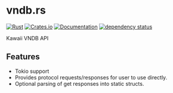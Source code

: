vndb.rs
==============

[![Rust](https://github.com/DoumanAsh/vndb.rs/actions/workflows/rust.yml/badge.svg)](https://github.com/DoumanAsh/vndb.rs/actions/workflows/rust.yml)
[![Crates.io](https://img.shields.io/crates/v/vndb.svg)](https://crates.io/crates/vndb)
[![Documentation](https://docs.rs/vndb/badge.svg)](https://docs.rs/crate/vndb/)
[![dependency status](https://deps.rs/crate/vndb/0.14.0/status.svg)](https://deps.rs/crate/vndb/0.14.0)

Kawaii VNDB API

## Features
* Tokio support
* Provides protocol requests/responses for user to use directly.
* Optional parsing of get responses into static structs.
